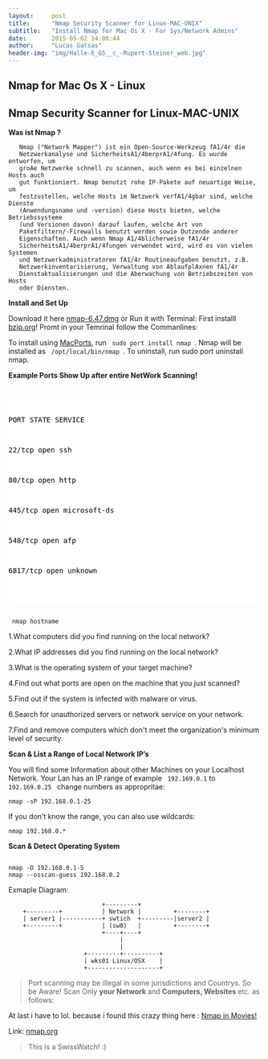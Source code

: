 ```yaml
---
layout:     post
title:      "Nmap Security Scanner for Linux-MAC-UNIX"
subtitle:   "Install Nmap for Mac Os X - For Sys/Network Admins"
date:       2015-05-02 14:00:44
author:     "Lucas Gatsas"
header-img: "img/Halle-E_G5__c_-Rupert-Steiner_web.jpg"
---
```

<h2 class="section-heading">Nmap for Mac Os X - Linux</h2>
<h2 class="section-heading">Nmap Security Scanner for Linux-MAC-UNIX </h2>



<strong> Was ist Nmap ? </strong> 


       Nmap ("Network Mapper") ist ein Open-Source-Werkzeug fA1/4r die
       Netzwerkanalyse und SicherheitsA1/4berprA1/4fung. Es wurde entworfen, um
       groAe Netzwerke schnell zu scannen, auch wenn es bei einzelnen Hosts auch
       gut funktioniert. Nmap benutzt rohe IP-Pakete auf neuartige Weise, um
       festzustellen, welche Hosts im Netzwerk verfA1/4gbar sind, welche Dienste
       (Anwendungsname und -version) diese Hosts bieten, welche Betriebssysteme
       (und Versionen davon) darauf laufen, welche Art von
       Paketfiltern/-Firewalls benutzt werden sowie Dutzende anderer
       Eigenschaften. Auch wenn Nmap A1/4blicherweise fA1/4r
       SicherheitsA1/4berprA1/4fungen verwendet wird, wird es von vielen Systemen
       und Netzwerkadministratoren fA1/4r Routineaufgaben benutzt, z.B.
       Netzwerkinventarisierung, Verwaltung von AblaufplAxnen fA1/4r
       Dienstaktualisierungen und die Aberwachung von Betriebszeiten von Hosts
       oder Diensten.



<strong> Install and Set Up </strong> 


Download it here <a href="https://nmap.org/download.html#macosx">nmap-6.47.dmg</a> or Run it with Terminal: First installl <a href="http://www.bzip.org/">bzip.org</a>! Promt
in your Temrinal follow the Commanlines: 

To install using <a href="https://www.macports.org/">MacPorts</a>, run <code> sudo port install nmap </code>. Nmap will be installed as <code> /opt/local/bin/nmap </code>. To uninstall, run sudo port uninstall nmap.

<strong> Example Ports Show Up after entire NetWork Scanning! </strong>

<div style="overflow:auto; height=200; width=100%;">
<pre style="color:black;background:white;"><pre>

PORT STATE SERVICE

22/tcp open ssh

80/tcp open http

445/tcp open microsoft-ds

548/tcp open afp

6817/tcp open unknown

</pre></pre></div> 

<code> nmap hostname </code> 



1.What computers did you find running on the local network?

2.What IP addresses did you find running on the local network?

3.What is the operating system of your target machine?

4.Find out what ports are open on the machine that you just scanned?

5.Find out if the system is infected with malware or virus.

6.Search for unauthorized servers or network service on your network.

7.Find and remove computers which don't meet the organization's minimum level of security.


<strong> Scan & List a Range of Local Network IP’s </strong> 

You will find some Information about other Machines on your Localhost Network. Your Lan has an IP range of example  <code> 192.169.0.1</code> to <code> 192.169.0.25 </code> change numbers as appropritae: 


<code>nmap -sP 192.168.0.1-25</code>


If you don’t know the range, you can also use wildcards:



<code>nmap 192.168.0.*</code>


<strong>Scan & Detect Operating System</strong>


<code>
nmap -O 192.168.0.1-5</code>



<code>
nmap --osscan-guess 192.168.0.2 </code>


Exmaple Diagram: 



                              +---------+
        +---------+           | Network |         +--------+
        | server1 |-----------+ swtich  +---------|server2 |
        +---------+           | (sw0)   |         +--------+
                              +----+----+
                                   |
                                   |
                         +---------+----------+
                         | wks01 Linux/OSX    |
                         +--------------------+



<blockquote id="strict-alert-red">
Port scanning may be illegal in some jurisdictions and Countrys. So be Aware! Scan Only <strong>your Network </strong> and <strong> Computers, Websites </strong> etc.  as follows:
</blockquote>


At last i have to lol. because i found this crazy thing here : 
<a href="http://nmap.org/movies/#elysium">Nmap in Movies!</a> 

Link: 
<a href="http://nmap.org/download.html#macosx">nmap.org</a> 







<blockquote>
This is a SwissWatch! :)
</blockquote>

